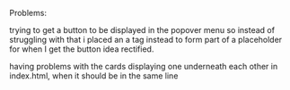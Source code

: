 Problems:

trying to get a button to be displayed in the popover menu
so instead of struggling with that i placed an a tag instead
to form part of a placeholder for when I get the button idea
rectified.

having problems with the cards displaying one underneath each other in index.html,
when it should be in the same line
